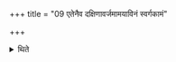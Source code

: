 +++
title = "09 एतेनैव दक्षिणावर्जमामयाविनं स्वर्गकामं"

+++

<details><summary>थिते</summary>

एतेनैव दक्षिणावर्जमामयाविनं स्वर्गकामं वा याजयेत् ९
</details>
